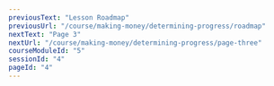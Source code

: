 ```yaml
---
previousText: "Lesson Roadmap"
previousUrl: "/course/making-money/determining-progress/roadmap"
nextText: "Page 3"
nextUrl: "/course/making-money/determining-progress/page-three"
courseModuleId: "5"
sessionId: "4"
pageId: "4"
---
```



